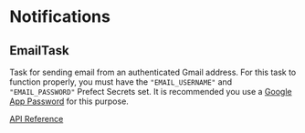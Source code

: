 # Notifications

## EmailTask <Badge text="task"/>

Task for sending email from an authenticated Gmail address.  For this task to function properly, you must have the `"EMAIL_USERNAME"` and `"EMAIL_PASSWORD"` Prefect Secrets set.  It is recommended you use a [Google App Password](https://support.google.com/accounts/answer/185833) for this purpose.

[API Reference](/api/unreleased/tasks/notifications.html#prefect-tasks-notifications-email-task-emailtask)
